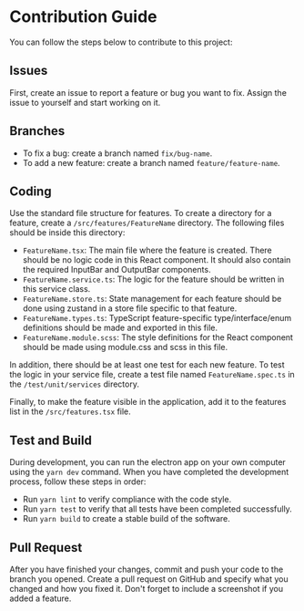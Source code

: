 
# Contribution Guide

You can follow the steps below to contribute to this project:

## Issues

First, create an issue to report a feature or bug you want to fix. Assign the issue to yourself and start working on it.

## Branches

-   To fix a bug: create a branch named `fix/bug-name`.
-   To add a new feature: create a branch named `feature/feature-name`.

## Coding

Use the standard file structure for features. To create a directory for a feature, create a `/src/features/FeatureName` directory. The following files should be inside this directory:

-   `FeatureName.tsx`: The main file where the feature is created. There should be no logic code in this React component. It should also contain the required InputBar and OutputBar components.
-   `FeatureName.service.ts`: The logic for the feature should be written in this service class.
-   `FeatureName.store.ts`: State management for each feature should be done using zustand in a store file specific to that feature.
-   `FeatureName.types.ts`: TypeScript feature-specific type/interface/enum definitions should be made and exported in this file.
-   `FeatureName.module.scss`: The style definitions for the React component should be made using module.css and scss in this file.

In addition, there should be at least one test for each new feature. To test the logic in your service file, create a test file named `FeatureName.spec.ts` in the `/test/unit/services` directory.

Finally, to make the feature visible in the application, add it to the features list in the `/src/features.tsx` file.

## Test and Build

During development, you can run the electron app on your own computer using the `yarn dev` command. When you have completed the development process, follow these steps in order:

-   Run `yarn lint` to verify compliance with the code style.
-   Run `yarn test` to verify that all tests have been completed successfully.
-   Run `yarn build` to create a stable build of the software.

## Pull Request

After you have finished your changes, commit and push your code to the branch you opened. Create a pull request on GitHub and specify what you changed and how you fixed it. Don't forget to include a screenshot if you added a feature.
